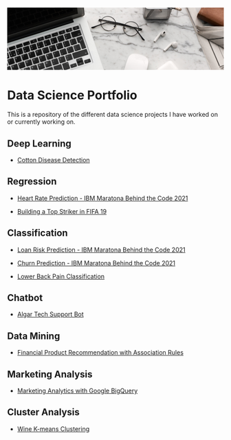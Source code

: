 ![](https://github.com/jorgerodriguezm/DataSciencePortfolio/blob/main/Assets/banner.png)

# Data Science Portfolio

This is a repository of the different data science projects I have worked on or currently working on.

## Deep Learning

- [Cotton Disease Detection](https://github.com/jorgerodriguezm/CottonDiseaseDetection)

## Regression

- [Heart Rate Prediction - IBM Maratona Behind the Code 2021](https://github.com/jorgerodriguezm/HeartRatePredictionQuanam)

- [Building a Top Striker in FIFA 19](https://github.com/jorgerodriguezm/BuildingATopStrikerInFIFA19)

## Classification

- [Loan Risk Prediction - IBM Maratona Behind the Code 2021](https://github.com/jorgerodriguezm/LoanRiskPredictionBantotal)

- [Churn Prediction - IBM Maratona Behind the Code 2021](https://github.com/jorgerodriguezm/ChurnPredictionIBMAutoAI)

- [Lower Back Pain Classification](https://github.com/jorgerodriguezm/LowerBackPainClassification)

## Chatbot

- [Algar Tech Support Bot](https://github.com/jorgerodriguezm/TechSupportChatBot)

## Data Mining

- [Financial Product Recommendation with Association Rules](https://github.com/jorgerodriguezm/FinancialProductRecommendationsAssociationRules)

## Marketing Analysis

- [Marketing Analytics with Google BigQuery](https://github.com/jorgerodriguezm/BlackFridayAnalytics)

## Cluster Analysis

- [Wine K-means Clustering](https://github.com/jorgerodriguezm/WineK-MeansClustering)

##
